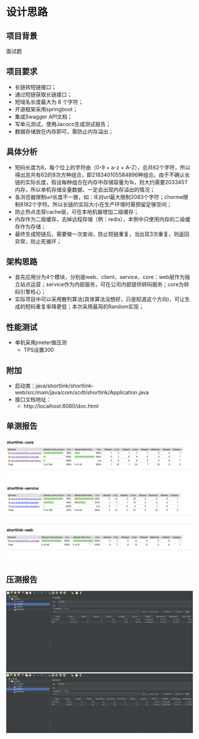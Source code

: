 # 设计思路

## 项目背景

面试题

## 项目要求

* 长链转短链接口；
* 通过短链获取长链接口；
* 短域名长度最大为 8 个字符；
* 开源框架采用springboot；
* 集成Swagger API文档；
* 写单元测试，使用Jacoco生成测试报告；
* 数据存储放在内存即可，需防止内存溢出；

## 具体分析

* 短码长度为8，每个位上的字符由（0-9 + a-z +
  A-Z），总共62个字符，所以得出总共有62的8次方种组合，即218340105584896种组合。由于不确认长链的实际长度，假设每种组合在内存中存储容量为1k，则大约需要203345T内存，所以单机存储全量数据，一定会出现内存溢出的情况；
* 各浏览器限制url长度不一致，如：IE对url最大限制2083个字符；chorme限制8182个字符。所以长链的实际大小在生产环境时需预留足够空间；
* 防止热点击穿cache层，可在本地机器增加二级缓存；
* 内存作为二级缓存，去掉远程存储（例：redis），本例中只使用内存的二级缓存作为存储；
* 最终生成短链后，需要做一次查询，防止短链重复，当出现3次重复，则返回异常，防止死循环；

## 架构思路

* 首先应用分为4个模块，分别是web、client、service、core：web层作为独立站点运营；service作为内部服务，可在公司内部提供转码服务；core为转码引擎核心；
* 实际项目中可以采用散列算法(具体算法没想好，只是知道这个方向)，可让生成的短码重复率降更低；本次采用最简的Random实现；

## 性能测试

* 单机采用jmeter做压测
  * TPS设置300

## 附加
* 启动类：java/shortlink/shortlink-web/src/main/java/com/scdt/shortlink/Application.java
* 接口文档地址：
    * http://localhost:8080/doc.html

## 单测报告
![shortlink-core](shortlink-core.png)
![shortlink-service](shortlink-service.png)
![shortlink-web](shortlink-web.png)


## 压测报告
![压测汇总报告](压测汇总报告.png)
![压测聚合报告](压测聚合报告.png)